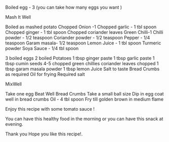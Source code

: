 Boiled egg - 3 
(you can take how many eggs you want )

Mash It Well

Boiled as mashed potato 
Chopped Onion -1 
Chopped garlic - 1 tbl spoon
Chopped ginger - 1 tbl spoon
Chopped coriander leaves
Green Chilli-1
Chilli powder - 1/2 teaspoon
Coriander powder - 1/2 teaspoon
Pepper - 1/4 teaspoon
Garam masala- 1/2 teaspoon
Lemon Juice - 1 tbl spoon 
Turmeric powder
Soya Sauce - 1/4 tbl spoon 

3 boiled eggs
2 boiled Potatoes
1 tbsp ginger paste
1 tbsp garlic paste
1 tbsp cumin seeds
4-5 chopped green chillies
coriander leaves chopped
1 tbsp garam masala powder
1 tbsp lemon Juice
Salt to taste
Bread Crumbs as required
Oil for frying
Required salt 

MixWell

Take one egg 
Beat Well
Bread Crumbs
Take a  small ball size 
Dip in egg
coat well in bread crumbs
Oil  - 4 tbl spoon 
Fry till golden brown in medium flame

Enjoy this recipe with some tomato sauce ! 

You can have this healthy food in the  morning or  you can have this snack at evening. 

Thank you Hope you like this recipe!.

